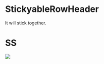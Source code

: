 # StickyableRowHeader
It will stick together.

# SS

![](https://user-images.githubusercontent.com/509448/47357409-920c0300-d701-11e8-8a99-ef62e89acb45.gif)


